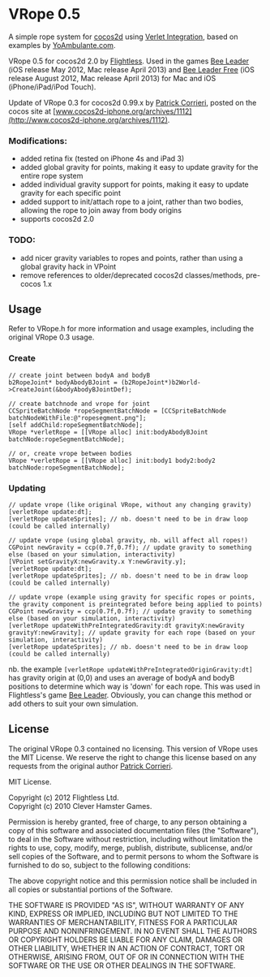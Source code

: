 VRope 0.5
=========

A simple rope system for [cocos2d](http://www.cocos2d-iphone.org) using [Verlet Integration](http://en.wikipedia.org/wiki/Verlet_integration), based on examples by [YoAmbulante.com](http://www.yoambulante.com/en/labs/verlet.php).

VRope 0.5 for cocos2d 2.0 by [Flightless](http://www.flightless.co.nz). Used in the games [Bee Leader](http://www.flightless.co.nz/beeleader) (iOS release May 2012, Mac release April 2013) and [Bee Leader Free](http://www.flightless.co.nz/beeleader) (iOS release August 2012, Mac release April 2013) for Mac and iOS (iPhone/iPad/iPod Touch).

Update of VRope 0.3 for cocos2d 0.99.x by [Patrick Corrieri](http://drycactus.com), posted on the cocos site at [www.cocos2d-iphone.org/archives/1112](http://www.cocos2d-iphone.org/archives/1112).

### Modifications:

- added retina fix (tested on iPhone 4s and iPad 3)
- added global gravity for points, making it easy to update gravity for the entire rope system
- added individual gravity support for points, making it easy to update gravity for each specific point
- added support to init/attach rope to a joint, rather than two bodies, allowing the rope to join away from body origins
- supports cocos2d 2.0

### TODO:
- add nicer gravity variables to ropes and points, rather than using a global gravity hack in VPoint
- remove references to older/deprecated cocos2d classes/methods, pre-cocos 1.x

Usage
-----

Refer to VRope.h for more information and usage examples, including the original VRope 0.3 usage.

### Create

    // create joint between bodyA and bodyB
    b2RopeJoint* bodyAbodyBJoint = (b2RopeJoint*)b2World->CreateJoint(&bodyAbodyBJointDef);
    
    // create batchnode and vrope for joint
    CCSpriteBatchNode *ropeSegmentBatchNode = [CCSpriteBatchNode batchNodeWithFile:@"ropesegment.png"];
    [self addChild:ropeSegmentBatchNode];
    VRope *verletRope = [[VRope alloc] init:bodyAbodyBJoint batchNode:ropeSegmentBatchNode];
 
    // or, create vrope between bodies
    VRope *verletRope = [[VRope alloc] init:body1 body2:body2 batchNode:ropeSegmentBatchNode];
 
### Updating

    // update vrope (like original VRope, without any changing gravity)
    [verletRope update:dt];
    [verletRope updateSprites]; // nb. doesn't need to be in draw loop (could be called internally)
 
    // update vrope (using global gravity, nb. will affect all ropes!)
    CGPoint newGravity = ccp(0.7f,0.7f); // update gravity to something else (based on your simulation, interactivity)
    [VPoint setGravityX:newGravity.x Y:newGravity.y];
    [verletRope update:dt];
    [verletRope updateSprites]; // nb. doesn't need to be in draw loop (could be called internally)
 
    // update vrope (example using gravity for specific ropes or points, the gravity component is preintegrated before being applied to points)
    CGPoint newGravity = ccp(0.7f,0.7f); // update gravity to something else (based on your simulation, interactivity)
    [verletRope updateWithPreIntegratedGravity:dt gravityX:newGravity gravityY:newGravity]; // update gravity for each rope (based on your simulation, interactivity)
    [verletRope updateSprites]; // nb. doesn't need to be in draw loop (could be called internally)


nb. the example `[verletRope updateWithPreIntegratedOriginGravity:dt]` has gravity origin at (0,0) and uses
  an average of bodyA and bodyB positions to determine which way is 'down' for each rope.
  This was used in Flightless's game [Bee Leader](http://www.flightless.co.nz/beeleader).
  Obviously, you can change this method or add others to suit your own simulation.


License
-------

The original VRope 0.3 contained no licensing. This version of VRope uses the MIT License. We reserve the right to change this license based on any requests from the original author [Patrick Corrieri](http://drycactus.com).

MIT License.

Copyright (c) 2012 Flightless Ltd.  
Copyright (c) 2010 Clever Hamster Games.

Permission is hereby granted, free of charge, to any person obtaining a copy of this software and associated documentation files (the "Software"), to deal in the Software without restriction, including without limitation the rights to use, copy, modify, merge, publish, distribute, sublicense, and/or sell copies of the Software, and to permit persons to whom the Software is furnished to do so, subject to the following conditions:

The above copyright notice and this permission notice shall be included in all copies or substantial portions of the Software.

THE SOFTWARE IS PROVIDED "AS IS", WITHOUT WARRANTY OF ANY KIND, EXPRESS OR IMPLIED, INCLUDING BUT NOT LIMITED TO THE WARRANTIES OF MERCHANTABILITY, FITNESS FOR A PARTICULAR PURPOSE AND NONINFRINGEMENT. IN NO EVENT SHALL THE AUTHORS OR COPYRIGHT HOLDERS BE LIABLE FOR ANY CLAIM, DAMAGES OR OTHER LIABILITY, WHETHER IN AN ACTION OF CONTRACT, TORT OR OTHERWISE, ARISING FROM, OUT OF OR IN CONNECTION WITH THE SOFTWARE OR THE USE OR OTHER DEALINGS IN THE SOFTWARE.

